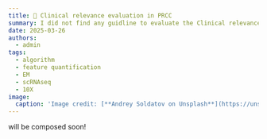 ```yaml
---
title: 🧬 Clinical relevance evaluation in PRCC
summary: I did not find any guidline to evaluate the Clinical relevance of mouse data. Here, I present my method used in the nature communications paper  
date: 2025-03-26
authors:
  - admin
tags:
  - algorithm
  - feature quantification
  - EM
  - scRNAseq
  - 10X
image:
  caption: 'Image credit: [**Andrey Soldatov on Unsplash**](https://unsplash.com)'
---
```


will be composed soon!

